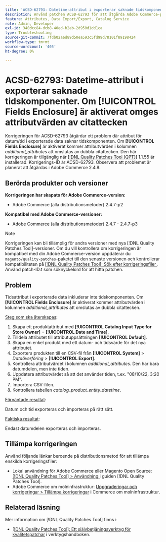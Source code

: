 ```yaml
---
title: 'ACSD-62793: Datetime-attribut i exporterar saknade tidskomponenter. Om **[!UICONTROL Fields Enclosure]** är aktiverat omges attributvärden av citattecken'
description: Använd patchen ACSD-62793 för att åtgärda Adobe Commerce-problemet där datetime-attribut i exporterade data saknar tidskomponenten. Om **[!UICONTROL Fields Enclosure]** är aktiverat omges attributvärdena i kolumnen *additional_attributes* av dubbla citattecken.
feature: Attributes, Data Import/Export, Catalog Service
role: Admin, Developer
exl-id: 340dcc84-dcb8-40ed-b2ab-2d950d1dd1ca
type: Troubleshooting
source-git-commit: 7fdb02a6d89d50ea593c5fd99d78101f89198424
workflow-type: tm+mt
source-wordcount: '405'
ht-degree: 0%

---
```


# ACSD-62793: Datetime-attribut i exporterar saknade tidskomponenter. Om **[!UICONTROL Fields Enclosure]** är aktiverat omges attributvärden av citattecken

Korrigeringen för ACSD-62793 åtgärdar ett problem där attribut för datum/tid i exporterade data saknar tidskomponenten. Om **[!UICONTROL Fields Enclosure]** är aktiverat kommer attributvärden i kolumnen *additional_attributes* att omslutas av dubbla citattecken. Den här korrigeringen är tillgänglig när [[!DNL Quality Patches Tool (QPT)]](/help/tools/quality-patches-tool/quality-patches-tool-to-self-serve-quality-patches.md) 1.1.55 är installerad. Korrigerings-ID är ACSD-62793. Observera att problemet är planerat att åtgärdas i Adobe Commerce 2.4.8.

## Berörda produkter och versioner

**Korrigeringen har skapats för Adobe Commerce-version:**

* Adobe Commerce (alla distributionsmetoder) 2.4.7-p2

**Kompatibel med Adobe Commerce-versioner:**

* Adobe Commerce (alla distributionsmetoder) 2.4.7 - 2.4.7-p3

>[!NOTE]
>
>Korrigeringen kan bli tillämplig för andra versioner med nya [!DNL Quality Patches Tool]-versioner. Om du vill kontrollera om korrigeringen är kompatibel med din Adobe Commerce-version uppdaterar du `magento/quality-patches`-paketet till den senaste versionen och kontrollerar kompatibiliteten på [[!DNL Quality Patches Tool]: Sök efter korrigeringsfiler ](https://experienceleague.adobe.com/tools/commerce-quality-patches/index.html?lang=sv-SE). Använd patch-ID:t som söknyckelord för att hitta patchen.

## Problem

Tidsattribut i exporterade data inkluderar inte tidskomponenten. Om **[!UICONTROL Fields Enclosure]** är aktiverat kommer attributvärden i kolumnen *additional_attributes* att omslutas av dubbla citattecken.

<u>Steg som ska återskapas</u>:

1. Skapa ett produktattribut med **[!UICONTROL Catalog Input Type for Store Owner]** = **[!UICONTROL Date and Time]**.
1. Tilldela attributet till attributuppsättningen **[!UICONTROL Default]**.
1. Skapa en enkel produkt med ett datum- och tidsvärde för det nya attributet.
1. Exportera produkten till en CSV-fil från **[!UICONTROL System]** > *Dataöverföring* > **[!UICONTROL Export]**.
1. Kontrollera attributvärdet i kolumnen *additional_attributes*. Den har bara datumdelen, men inte tiden.
1. Uppdatera attributvärdet så att det använder tiden, t.ex. &quot;08/10/22, 3:20 PM&quot;.
1. Importera CSV-filen.
1. Kontrollera tabellen *catalog_product_entity_datetime*.

<u>Förväntade resultat</u>:

Datum och tid exporteras och importeras på rätt sätt.

<u>Faktiska resultat</u>:

Endast datumdelen exporteras och importeras.

## Tillämpa korrigeringen

Använd följande länkar beroende på distributionsmetod för att tillämpa enskilda korrigeringsfiler:

* Lokal användning för Adobe Commerce eller Magento Open Source: [[!DNL Quality Patches Tool] > Användning ](/help/tools/quality-patches-tool/usage.md) i guiden [!DNL Quality Patches Tool].
* Adobe Commerce om molninfrastruktur: [Uppgraderingar och korrigeringar > Tillämpa korrigeringar](https://experienceleague.adobe.com/docs/commerce-cloud-service/user-guide/develop/upgrade/apply-patches.html?lang=sv-SE) i Commerce om molninfrastruktur.


## Relaterad läsning

Mer information om [!DNL Quality Patches Tool] finns i:

* [[!DNL Quality Patches Tool]: Ett självbetjäningsverktyg för kvalitetspatchar](/help/tools/quality-patches-tool/quality-patches-tool-to-self-serve-quality-patches.md) i verktygshandboken.
